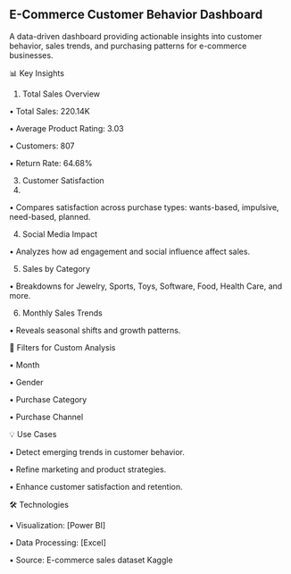 ## E-Commerce Customer Behavior Dashboard

A data-driven dashboard providing actionable insights into customer behavior, sales trends, and purchasing patterns for e-commerce businesses.

📊 Key Insights
 1. Total Sales Overview
    
 • Total Sales: 220.14K
 
 • Average Product Rating: 3.03
 
 • Customers: 807
 
 • Return Rate: 64.68%
 
 3. Customer Satisfaction
 4.     
 • Compares satisfaction across purchase types: wants-based, impulsive, need-based, planned.
 
 4. Social Media Impact
 
 • Analyzes how ad engagement and social influence affect sales.
 
 5. Sales by Category

 • Breakdowns for Jewelry, Sports, Toys, Software, Food, Health Care, and more.

 6. Monthly Sales Trends

 • Reveals seasonal shifts and growth patterns.

🎯 Filters for Custom Analysis

 • Month
 
 • Gender
 
 • Purchase Category
 
 • Purchase Channel

💡 Use Cases

 • Detect emerging trends in customer behavior.
 
 • Refine marketing and product strategies.
 
 • Enhance customer satisfaction and retention.

🛠 Technologies

 • Visualization: [Power BI]
 
 • Data Processing: [Excel]
 
 • Source: E-commerce sales dataset Kaggle
